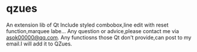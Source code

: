 # qzues
An extension lib of Qt
Include styled combobox,line edit with reset function,marquee labe...
Any question or advice,please contact me via asok00000@qq.com.
Any functiosns those Qt don't provide,can post to my email.I will add it to QZues.
